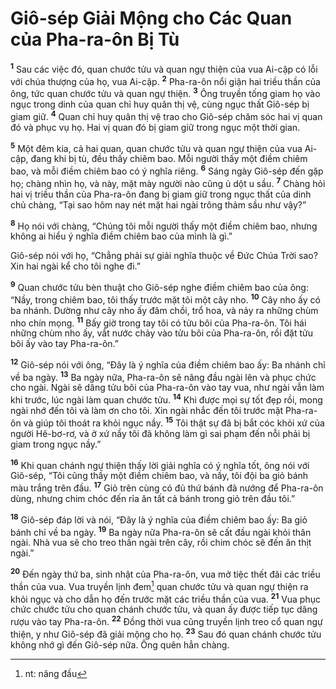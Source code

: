 # Giô-sép Giải Mộng cho Các Quan của Pha-ra-ôn Bị Tù

<sup><b>1</b></sup> Sau các việc đó, quan chước tửu và quan ngự thiện của vua Ai-cập có lỗi với chúa thượng của họ, vua Ai-cập. <sup><b>2</b></sup> Pha-ra-ôn nổi giận hai triều thần của ông, tức quan chước tửu và quan ngự thiện. <sup><b>3</b></sup> Ông truyền tống giam họ vào ngục trong dinh của quan chỉ huy quân thị vệ, cùng ngục thất Giô-sép bị giam giữ. <sup><b>4</b></sup> Quan chỉ huy quân thị vệ trao cho Giô-sép chăm sóc hai vị quan đó và phục vụ họ. Hai vị quan đó bị giam giữ trong ngục một thời gian.

<sup><b>5</b></sup> Một đêm kia, cả hai quan, quan chước tửu và quan ngự thiện của vua Ai-cập, đang khi bị tù, đều thấy chiêm bao. Mỗi người thấy một điềm chiêm bao, và mỗi điềm chiêm bao có ý nghĩa riêng. <sup><b>6</b></sup> Sáng ngày Giô-sép đến gặp họ; chàng nhìn họ, và này, mặt mày người nào cũng ủ dột u sầu. <sup><b>7</b></sup> Chàng hỏi hai vị triều thần của Pha-ra-ôn đang bị giam giữ trong ngục thất của dinh chủ chàng, “Tại sao hôm nay nét mặt hai ngài trông thảm sầu như vậy?”

<sup><b>8</b></sup> Họ nói với chàng, “Chúng tôi mỗi người thấy một điềm chiêm bao, nhưng không ai hiểu ý nghĩa điềm chiêm bao của mình là gì.”

Giô-sép nói với họ, “Chẳng phải sự giải nghĩa thuộc về Ðức Chúa Trời sao? Xin hai ngài kể cho tôi nghe đi.”

<sup><b>9</b></sup> Quan chước tửu bèn thuật cho Giô-sép nghe điềm chiêm bao của ông: “Nầy, trong chiêm bao, tôi thấy trước mặt tôi một cây nho. <sup><b>10</b></sup> Cây nho ấy có ba nhánh. Dường như cây nho ấy đâm chồi, trổ hoa, và nảy ra những chùm nho chín mọng. <sup><b>11</b></sup> Bấy giờ trong tay tôi có tửu bôi của Pha-ra-ôn. Tôi hái những chùm nho ấy, vắt nước chảy vào tửu bôi của Pha-ra-ôn, rồi đặt tửu bôi ấy vào tay Pha-ra-ôn.”

<sup><b>12</b></sup> Giô-sép nói với ông, “Ðây là ý nghĩa của điềm chiêm bao ấy: Ba nhánh chỉ về ba ngày. <sup><b>13</b></sup> Ba ngày nữa, Pha-ra-ôn sẽ nâng đầu ngài lên và phục chức cho ngài. Ngài sẽ dâng tửu bôi của Pha-ra-ôn vào tay vua, như ngài vẫn làm khi trước, lúc ngài làm quan chước tửu. <sup><b>14</b></sup> Khi được mọi sự tốt đẹp rồi, mong ngài nhớ đến tôi và làm ơn cho tôi. Xin ngài nhắc đến tôi trước mặt Pha-ra-ôn và giúp tôi thoát ra khỏi ngục nầy. <sup><b>15</b></sup> Tôi thật sự đã bị bắt cóc khỏi xứ của người Hê-bơ-rơ, và ở xứ nầy tôi đã không làm gì sai phạm đến nỗi phải bị giam trong ngục nầy.”

<sup><b>16</b></sup> Khi quan chánh ngự thiện thấy lời giải nghĩa có ý nghĩa tốt, ông nói với Giô-sép, “Tôi cũng thấy một điềm chiêm bao, và nầy, tôi đội ba giỏ bánh màu trắng trên đầu. <sup><b>17</b></sup> Giỏ trên cùng có đủ thứ bánh đã nướng để Pha-ra-ôn dùng, nhưng chim chóc đến rỉa ăn tất cả bánh trong giỏ trên đầu tôi.”

<sup><b>18</b></sup> Giô-sép đáp lời và nói, “Ðây là ý nghĩa của điềm chiêm bao ấy: Ba giỏ bánh chỉ về ba ngày. <sup><b>19</b></sup> Ba ngày nữa Pha-ra-ôn sẽ cất đầu ngài khỏi thân ngài. Nhà vua sẽ cho treo thân ngài trên cây, rồi chim chóc sẽ đến ăn thịt ngài.”

<sup><b>20</b></sup> Ðến ngày thứ ba, sinh nhật của Pha-ra-ôn, vua mở tiệc thết đãi các triều thần của vua. Vua truyền lịnh đem[^1-026a663c-01ef-40a7-a8d1-011471b64c64] quan chước tửu và quan ngự thiện ra khỏi ngục và cho dẫn họ đến trước mặt các triều thần của vua. <sup><b>21</b></sup> Vua phục chức chước tửu cho quan chánh chước tửu, và quan ấy được tiếp tục dâng rượu vào tay Pha-ra-ôn. <sup><b>22</b></sup> Ðồng thời vua cũng truyền lịnh treo cổ quan ngự thiện, y như Giô-sép đã giải mộng cho họ. <sup><b>23</b></sup> Sau đó quan chánh chước tửu không nhớ gì đến Giô-sép nữa. Ông quên hẳn chàng.

[^1-026a663c-01ef-40a7-a8d1-011471b64c64]: nt: nâng đầu
